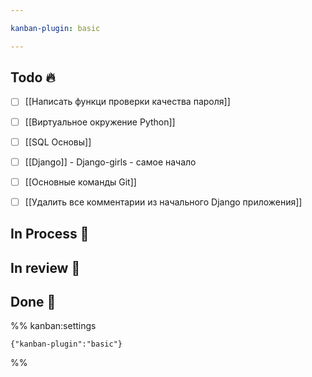 ```yaml
---

kanban-plugin: basic

---
```


## Todo 🔥

- [ ] [[Написать функци проверки качества пароля]]
- [ ] [[Виртуальное окружение Python]]
- [ ] [[SQL Основы]]
- [ ] [[Django]] - Django-girls - самое начало
- [ ] [[Основные команды Git]]
- [ ] [[Удалить все комментарии из начального Django приложения]]


## In Process 🍉



## In review 🥇



## Done 🤽





%% kanban:settings
```
{"kanban-plugin":"basic"}
```
%%